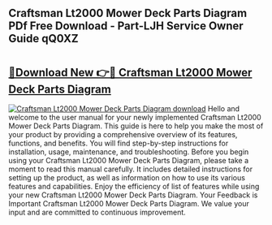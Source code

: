 ## Craftsman Lt2000 Mower Deck Parts Diagram PDf Free Download - Part-LJH Service Owner Guide qQ0XZ

# <h2><a href="http://dfjb45z.blite.top/?on=Craftsman+Lt2000+Mower+Deck+Parts+Diagram">🔗Download New 👉🔴 Craftsman Lt2000 Mower Deck Parts Diagram</a></h2>

[![Craftsman Lt2000 Mower Deck Parts Diagram download](https://i.imgur.com/lujVjoI.png)](http://dfjb45z.blite.top/?on=Craftsman+Lt2000+Mower+Deck+Parts+Diagram)
Hello and welcome to the user manual for your newly implemented Craftsman Lt2000 Mower Deck Parts Diagram. This guide is here to help you make the most of your product by providing a comprehensive overview of its features, functions, and benefits. You will find step-by-step instructions for installation, usage, maintenance, and troubleshooting. Before you begin using your Craftsman Lt2000 Mower Deck Parts Diagram, please take a moment to read this manual carefully. It includes detailed instructions for setting up the product, as well as information on how to use its various features and capabilities. Enjoy the efficiency of list of features while using your new Craftsman Lt2000 Mower Deck Parts Diagram. Your Feedback is Important Craftsman Lt2000 Mower Deck Parts Diagram. We value your input and are committed to continuous improvement.
